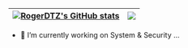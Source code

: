 | <a href="https://github.com/anuraghazra/github-readme-stats"><img align="center" src="https://github-readme-stats.vercel.app/api?username=rogerdtz&&show_icons=true&&count_private=true&&&hide=issues&&theme=radical&hide_border=true" alt="RogerDTZ's GitHub stats" /></a> | <a href="https://github.com/anuraghazra/github-readme-stats"><img align="center" src="https://github-readme-stats.vercel.app/api/top-langs/?username=rogerdtz&&hide=html,python&layout=compact&hide_border=true" /></a> |
| ------------- | ------------- |

- 🔭 I’m currently working on System & Security ...

<!--### Hi there 👋 -->

<!--
**RogerDTZ/RogerDTZ** is a ✨ _special_ ✨ repository because its `README.md` (this file) appears on your GitHub profile.

Here are some ideas to get you started:

- 🌱 I’m currently learning ...
- 👯 I’m looking to collaborate on ...
- 🤔 I’m looking for help with ...
- 💬 Ask me about ...
- 📫 How to reach me: ...
- 😄 Pronouns: ...
- ⚡ Fun fact: ...
-->
